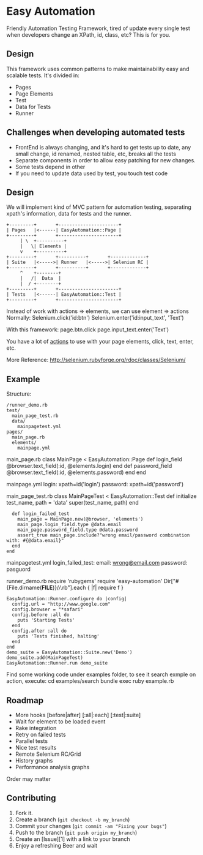 Easy Automation
===============

Friendly Automation Testing Framework, tired of update every single test when developers change an XPath, id, class, etc? This is for you.

Design
------

This framework uses common patterns to make maintainability easy and scalable tests. It's divided in:

* Pages
* Page Elements
* Test
* Data for Tests
* Runner

Challenges when developing automated tests
------

* FrontEnd is always changing, and it's hard to get tests up to date, any small change, id renamed, nested table, etc, breaks all the tests
* Separate components in order to allow easy patching for new changes.
* Some tests depend in other
* If you need to update data used by test, you touch test code

Design
------

We will implement kind of MVC pattern for automation testing, separating xpath's information, data for tests and the runner.

    +---------+       +----------------------+
    | Pages   |<------| EasyAutomation::Page |
    +---------+       +----------------------+
         | \  +----------+
         |   \| Elements |
         v    +----------+
    +---------+       +----------+       +-------------+
    | Suite   |<----->| Runner   |<----->| Selenium RC |
    +---------+       +----------+       +-------------+
         ^    +--------+
         |   /|  Data  |
         |  / +--------+
    +---------+       +----------------------+
    | Tests   |<------| EasyAutomation::Test |
    +---------+       +----------------------+

Instead of work with actions => elements, we can use element => actions
Normally:
    Selenium.click('id:btn')
    Selenium.enter('id:input_text', 'Text')

With this framework:
    page.btn.click
    page.input_text.enter('Text')

You have a lot of [actions](http://selenium.rubyforge.org/rdoc/classes/Selenium/WebPage.html) to use with your page elements, click, text, enter, etc.

More Reference: http://selenium.rubyforge.org/rdoc/classes/Selenium/

Example
-------
Structure:

    /runner_demo.rb
    test/
      main_page_test.rb
      data/
        mainpagetest.yml
    pages/
      main_page.rb
      elements/
        mainpage.yml

main_page.rb
    class MainPage < EasyAutomation::Page
      def login_field
        @browser.text_field(:id, @elements.login)
      end
      def password_field
        @browser.text_field(:id, @elements.password)
      end
    end

mainpage.yml
    login: xpath=id('login')
    password: xpath=id('password')

main_page_test.rb
    class MainPageTest < EasyAutomation::Test
      def initialize test_name, path = 'data'
        super(test_name, path)
      end

      def login_failed_test
        main_page = MainPage.new(@browser, 'elements')
        main_page.login_field.type @data.email
        main_page.password_field.type @data.password
        assert_true main_page.include?"wrong email/password combination with: #{@data.email}"
      end
    end

mainpagetest.yml
    login_failed_test:
      email: wrong@email.com
      password: pasguord

runner_demo.rb
    require 'rubygems'
    require 'easy-automation'
    Dir["#{File.dirname(__FILE__)}/*/*.rb"].each { |f| require f }

    EasyAutomation::Runner.configure do |config|
      config.url = "http://www.google.com"
      config.browser = "*safari"
      config.before :all do
        puts 'Starting Tests'
      end
      config.after :all do
        puts 'Tests finished, halting'
      end
    end
    demo_suite = EasyAutomation::Suite.new('Demo')
    demo_suite.add(MainPageTest)
    EasyAutomation::Runner.run demo_suite

Find some working code under examples folder, to see it search exmple on action, execute:
    cd examples/search
    bundle exec ruby example.rb

Roadmap
-------
* More hooks [before|after] [:all|:each] [:test|:suite]
* Wait for element to be loaded event
* Rake integration
* Retry on failed tests
* Parallel tests
* Nice test results
* Remote Selenium RC/Grid
* History graphs
* Performance analysis graphs

Order may matter

Contributing
------------

1. Fork it.
2. Create a branch (`git checkout -b my_branch`)
3. Commit your changes (`git commit -am "Fixing your bugs"`)
4. Push to the branch (`git push origin my_branch`)
5. Create an [Issue][1] with a link to your branch
6. Enjoy a refreshing Beer and wait
